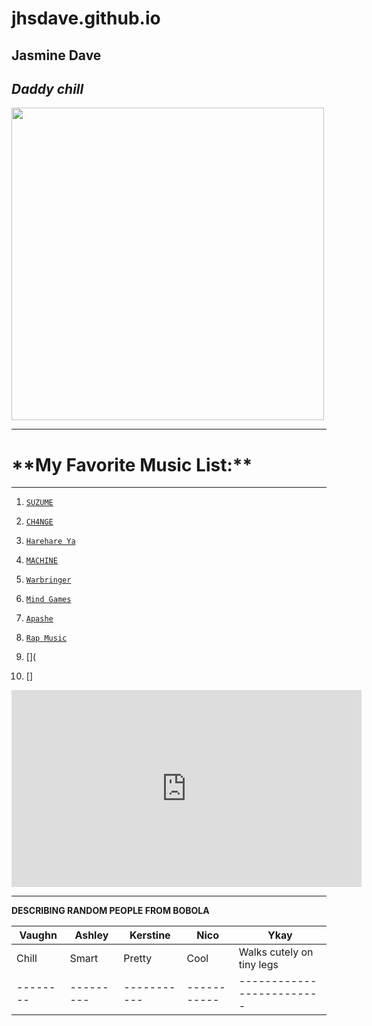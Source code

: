 # jhsdave.github.io 
Jasmine Dave 
---
*Daddy chill*
---
<img src="https://user-images.githubusercontent.com/122240967/212249882-9c2791dc-f98c-4daf-92c9-e8cd2dcd1a90.png" width="500" height="500">

---
<h1>**My Favorite Music List:**</h1>

---

1. [`SUZUME`](https://www.youtube.com/watch?v=qal34e9v_pk)

2. [`CH4NGE`](https://www.youtube.com/watch?v=LbO4pg_LHUI&list=RDLbO4pg_LHUI&start_radio=1) 

3. [`Harehare Ya`](https://www.youtube.com/watch?v=eg65SbqmT0s)

4. [`MACHINE`](https://www.youtube.com/watch?v=pS78eUtngEo&list=RDpS78eUtngEo&start_radio=1)

5. [`Warbringer`](https://www.youtube.com/watch?v=jiT2Mak9AzI&list=RDpS78eUtngEo&index=2)

6. [`Mind Games`](https://www.youtube.com/watch?v=c-EkFgViaPE&list=RDpS78eUtngEo&index=4)

7. [`Apashe`](https://www.youtube.com/watch?v=n1ZQDtzzUMo&list=RDpS78eUtngEo&index=9)

8. [`Rap Music`](https://www.youtube.com/watch?v=B6DGB0oESzQ)

9. [](

10. []



<iframe width="560" height="315" src="https://www.youtube.com/embed/lVRJbkrzrCQ" title="YouTube video player" frameborder="0" allow="accelerometer; autoplay; clipboard-write; encrypted-media; gyroscope; picture-in-picture; web-share" allowfullscreen></iframe>

---


**DESCRIBING RANDOM PEOPLE FROM BOBOLA**

| Vaughn |  Ashley |  Kerstine |    Nico   |           Ykay          |
| ------ | --------| --------  |-----------|-------------------------|
| Chill  |  Smart  |   Pretty  |   Cool    |Walks cutely on tiny legs| 
|--------|---------|-----------|-----------|-------------------------|







